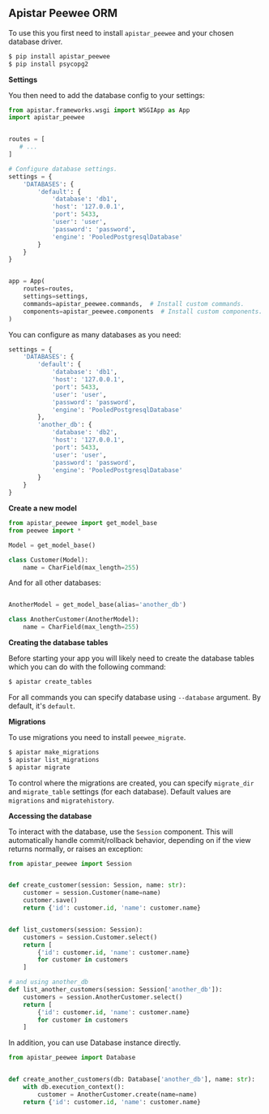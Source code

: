 ## Apistar Peewee ORM

To use this you first need to install `apistar_peewee` and your chosen database driver.

```bash
$ pip install apistar_peewee
$ pip install psycopg2
```

**Settings**

You then need to add the database config to your settings:

```python
from apistar.frameworks.wsgi import WSGIApp as App
import apistar_peewee


routes = [
   # ...
]

# Configure database settings.
settings = {
    'DATABASES': {
        'default': {
            'database': 'db1',
            'host': '127.0.0.1',
            'port': 5433,
            'user': 'user',
            'password': 'password',
            'engine': 'PooledPostgresqlDatabase'
        }
    }
}


app = App(
    routes=routes,
    settings=settings,
    commands=apistar_peewee.commands,  # Install custom commands.
    components=apistar_peewee.components  # Install custom components.
)
```

You can configure as many databases as you need:

```python
settings = {
    'DATABASES': {
        'default': {
            'database': 'db1',
            'host': '127.0.0.1',
            'port': 5433,
            'user': 'user',
            'password': 'password',
            'engine': 'PooledPostgresqlDatabase'
        },
        'another_db': {
            'database': 'db2',
            'host': '127.0.0.1',
            'port': 5433,
            'user': 'user',
            'password': 'password',
            'engine': 'PooledPostgresqlDatabase'
        }
    }
}
```

**Create a new model**

```python
from apistar_peewee import get_model_base
from peewee import *

Model = get_model_base()

class Customer(Model):
    name = CharField(max_length=255)
```

And for all other databases:

```python

AnotherModel = get_model_base(alias='another_db')

class AnotherCustomer(AnotherModel):
    name = CharField(max_length=255)

```

**Creating the database tables**

Before starting your app you will likely need to create the database tables which you can do with the following command:

```bash
$ apistar create_tables
```

For all commands you can specify database using `--database` argument. By default, it's `default`.

**Migrations**

To use migrations you need to install `peewee_migrate`.

```bash
$ apistar make_migrations
$ apistar list_migrations
$ apistar migrate
```

To control where the migrations are created, you can specify `migrate_dir` and `migrate_table` settings (for each database). Default values are `migrations` and `migratehistory`.

**Accessing the database**

To interact with the database, use the `Session` component. This will automatically
handle commit/rollback behavior, depending on if the view returns normally, or
raises an exception:

```python
from apistar_peewee import Session


def create_customer(session: Session, name: str):
    customer = session.Customer(name=name)
    customer.save()
    return {'id': customer.id, 'name': customer.name}


def list_customers(session: Session):
    customers = session.Customer.select()
    return [
        {'id': customer.id, 'name': customer.name}
        for customer in customers
    ]

# and using another_db
def list_another_customers(session: Session['another_db']):
    customers = session.AnotherCustomer.select()
    return [
        {'id': customer.id, 'name': customer.name}
        for customer in customers
    ]

```

In addition, you can use Database instance directly.

```python
from apistar_peewee import Database


def create_another_customers(db: Database['another_db'], name: str):
    with db.execution_context():
        customer = AnotherCustomer.create(name=name)
    return {'id': customer.id, 'name': customer.name}
```
